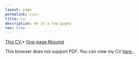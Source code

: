 ```yaml
---
layout: page
permalink: /cv/
title: cv
description: me in a few pages
nav: true
---
```


<span class="pr-4"><a href="HuyenNguyen-CV.pdf" target="_blank">This CV 
<i class="fas fa-external-link-alt"></i></a></span>•
<span class="pl-4"><a href="../resume/HuyenNguyen-Resume.pdf" target="_blank">One-page Résumé 
<i class="fas fa-external-link-alt"></i></a></span>

<div class='embed-responsive' style='padding-bottom:80%'>
<object
    data='HuyenNguyen-CV.pdf'
    type="application/pdf"
    width="100%"
    height='100%'
    >
        <p>This browser does not support PDF. You can view my CV 
        <a href="HuyenNguyen-CV.pdf" target="_blank">here <i class="fas fa-external-link-alt"></i></a>
        .</p>
  </object>
</div>